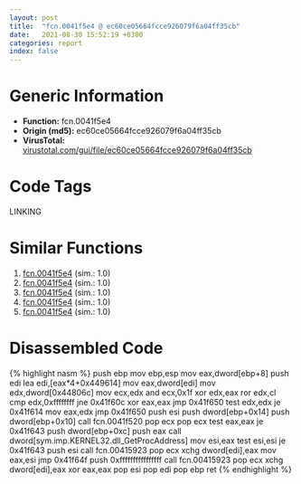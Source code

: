 ```yaml
---
layout: post
title:  "fcn.0041f5e4 @ ec60ce05664fcce926079f6a04ff35cb"
date:   2021-08-30 15:52:19 +0300
categories: report
index: false
---
```


# Generic Information
- **Function:** fcn.0041f5e4
- **Origin (md5):** ec60ce05664fcce926079f6a04ff35cb
- **VirusTotal:** [virustotal.com/gui/file/ec60ce05664fcce926079f6a04ff35cb][virustotal_ref]

# Code Tags
<span class="tag" id="LINKING">LINKING</span>


# Similar Functions

1. [fcn.0041f5e4][similar_1_ref] (sim.: 1.0)
2. [fcn.0041f5e4][similar_2_ref] (sim.: 1.0)
3. [fcn.0041f5e4][similar_3_ref] (sim.: 1.0)
4. [fcn.0041f5e4][similar_4_ref] (sim.: 1.0)
5. [fcn.0041f5e4][similar_5_ref] (sim.: 1.0)


# Disassembled Code

{% highlight nasm %}
push ebp
mov ebp,esp
mov eax,dword[ebp+8]
push edi
lea edi,[eax*4+0x449614]
mov eax,dword[edi]
mov edx,dword[0x44806c]
mov ecx,edx
and ecx,0x1f
xor edx,eax
ror edx,cl
cmp edx,0xffffffff
jne 0x41f60c
xor eax,eax
jmp 0x41f650
test edx,edx
je 0x41f614
mov eax,edx
jmp 0x41f650
push esi
push dword[ebp+0x14]
push dword[ebp+0x10]
call fcn.0041f520
pop ecx
pop ecx
test eax,eax
je 0x41f643
push dword[ebp+0xc]
push eax
call dword[sym.imp.KERNEL32.dll_GetProcAddress]
mov esi,eax
test esi,esi
je 0x41f643
push esi
call fcn.00415923
pop ecx
xchg dword[edi],eax
mov eax,esi
jmp 0x41f64f
push 0xffffffffffffffff
call fcn.00415923
pop ecx
xchg dword[edi],eax
xor eax,eax
pop esi
pop edi
pop ebp
ret 
{% endhighlight %}


[similar_1_ref]: /report/fcn.0041f5e4@143c2afed0cb206e05faa28fca4f35ef
[similar_2_ref]: /report/fcn.0041f5e4@114b798bcd6c8d19f121c452bc20962c
[similar_3_ref]: /report/fcn.0041f5e4@d701bfe1b2c669cec1fe384fdc108bfb
[similar_4_ref]: /report/fcn.0041f5e4@2f0ae69ca654ab3ba5da77fc0059c2e5
[similar_5_ref]: /report/fcn.0041f5e4@adc325bca51b67a67785e7e986af8b4d
[virustotal_ref]: https://www.virustotal.com/gui/file/ec60ce05664fcce926079f6a04ff35cb